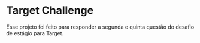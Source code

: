 # Target Challenge 

Esse projeto foi feito para responder a segunda e quinta questão do desafio de estágio para Target.
